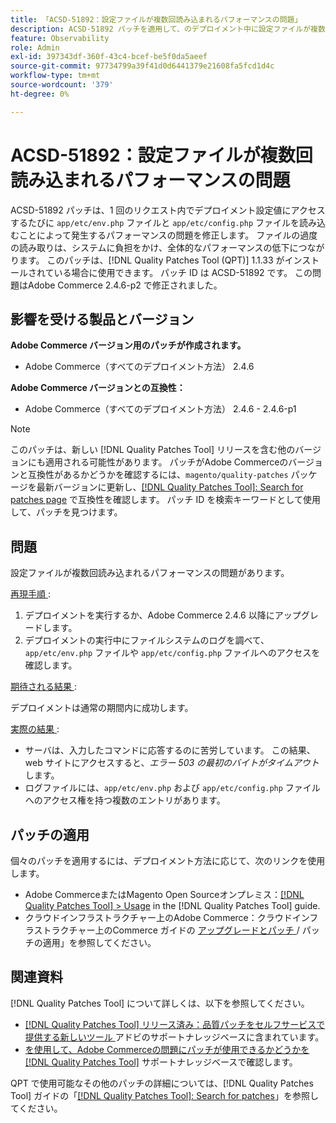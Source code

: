 ```yaml
---
title: 「ACSD-51892：設定ファイルが複数回読み込まれるパフォーマンスの問題」
description: ACSD-51892 パッチを適用して、のデプロイメント中に設定ファイルが複数回読み込まれるAdobe Commerceのパフォーマンスの問題を修正してください。
feature: Observability
role: Admin
exl-id: 397343df-360f-43c4-bcef-be5f0da5aeef
source-git-commit: 97734799a39f41d0d6441379e21608fa5fcd1d4c
workflow-type: tm+mt
source-wordcount: '379'
ht-degree: 0%

---
```


# ACSD-51892：設定ファイルが複数回読み込まれるパフォーマンスの問題

ACSD-51892 パッチは、1 回のリクエスト内でデプロイメント設定値にアクセスするたびに `app/etc/env.php` ファイルと `app/etc/config.php` ファイルを読み込むことによって発生するパフォーマンスの問題を修正します。 ファイルの過度の読み取りは、システムに負担をかけ、全体的なパフォーマンスの低下につながります。 このパッチは、[!DNL Quality Patches Tool (QPT)] 1.1.33 がインストールされている場合に使用できます。 パッチ ID は ACSD-51892 です。 この問題はAdobe Commerce 2.4.6-p2 で修正されました。

## 影響を受ける製品とバージョン

**Adobe Commerce バージョン用のパッチが作成されます。**

* Adobe Commerce（すべてのデプロイメント方法） 2.4.6

**Adobe Commerce バージョンとの互換性：**

* Adobe Commerce（すべてのデプロイメント方法） 2.4.6 - 2.4.6-p1

>[!NOTE]
>
>このパッチは、新しい [!DNL Quality Patches Tool] リリースを含む他のバージョンにも適用される可能性があります。 パッチがAdobe Commerceのバージョンと互換性があるかどうかを確認するには、`magento/quality-patches` パッケージを最新バージョンに更新し、[[!DNL Quality Patches Tool]: Search for patches page](https://experienceleague.adobe.com/tools/commerce-quality-patches/index.html) で互換性を確認します。 パッチ ID を検索キーワードとして使用して、パッチを見つけます。

## 問題

設定ファイルが複数回読み込まれるパフォーマンスの問題があります。

<u> 再現手順 </u>:

1. デプロイメントを実行するか、Adobe Commerce 2.4.6 以降にアップグレードします。
1. デプロイメントの実行中にファイルシステムのログを調べて、`app/etc/env.php` ファイルや `app/etc/config.php` ファイルへのアクセスを確認します。

<u> 期待される結果 </u>:

デプロイメントは通常の期間内に成功します。

<u> 実際の結果 </u>:

* サーバは、入力したコマンドに応答するのに苦労しています。 この結果、web サイトにアクセスすると、*エラー 503 の最初のバイトがタイムアウト* します。
* ログファイルには、`app/etc/env.php` および `app/etc/config.php` ファイルへのアクセス権を持つ複数のエントリがあります。

## パッチの適用

個々のパッチを適用するには、デプロイメント方法に応じて、次のリンクを使用します。

* Adobe CommerceまたはMagento Open Sourceオンプレミス：[[!DNL Quality Patches Tool] > Usage](https://experienceleague.adobe.com/docs/commerce-operations/tools/quality-patches-tool/usage.html) in the [!DNL Quality Patches Tool] guide.
* クラウドインフラストラクチャー上のAdobe Commerce：クラウドインフラストラクチャー上のCommerce ガイドの [ アップグレードとパッチ ](https://experienceleague.adobe.com/docs/commerce-cloud-service/user-guide/develop/upgrade/apply-patches.html)/ パッチの適用」を参照してください。

## 関連資料

[!DNL Quality Patches Tool] について詳しくは、以下を参照してください。

* [[!DNL Quality Patches Tool]  リリース済み：品質パッチをセルフサービスで提供する新しいツール ](/help/announcements/adobe-commerce-announcements/magento-quality-patches-released-new-tool-to-self-serve-quality-patches.md) アドビのサポートナレッジベースに含まれています。
* [ を使用して、Adobe Commerceの問題にパッチが使用できるかどうかを  [!DNL Quality Patches Tool]](/help/support-tools/patches-available-in-qpt-tool/check-patch-for-magento-issue-with-magento-quality-patches.md) サポートナレッジベースで確認します。

QPT で使用可能なその他のパッチの詳細については、[!DNL Quality Patches Tool] ガイドの「[[!DNL Quality Patches Tool]: Search for patches](https://experienceleague.adobe.com/tools/commerce-quality-patches/index.html)」を参照してください。
